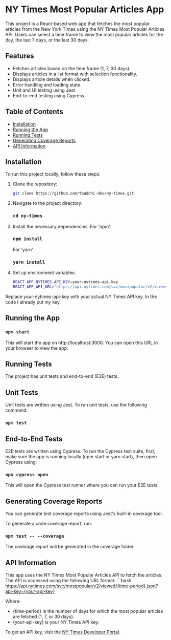 # NY Times Most Popular Articles App

This project is a React-based web app that fetches the most popular articles from the New York Times using the NY Times Most Popular Articles API. Users can select a time frame to view the most popular articles for the day, the last 7 days, or the last 30 days.

## Features

- Fetches articles based on the time frame (1, 7, 30 days).
- Displays articles in a list format with selection functionality.
- Displays article details when clicked.
- Error handling and loading state.
- Unit and UI testing using Jest.
- End-to-end testing using Cypress.

## Table of Contents

- [Installation](#installation)
- [Running the App](#running-the-app)
- [Running Tests](#running-tests)
- [Generating Coverage Reports](#generating-coverage-reports)
- [API Information](#api-information)

## Installation

To run this project locally, follow these steps:

1. Clone the repository:

    ```bash
    git clone https://github.com/tbuddhi-dev/ny-times.git

2. Navigate to the project directory:

    ### `cd ny-times`

3. Install the necessary dependencies:
    For 'npm':
    ### `npm install`
    For 'yarn'
    ### `yarn install`

4. Set up environment variables:

    ```bash
    REACT_APP_NYTIMES_API_KEY=your-nytimes-api-key
    REACT_APP_API_URL="https://api.nytimes.com/svc/mostpopular/v2/viewed"

Replace your-nytimes-api-key with your actual NY Times API key. In the code I already put my key.

## Running the App

### `npm start`

This will start the app on http://localhost:3000. You can open this URL in your browser to view the app.

## Running Tests

The project has unit tests and end-to-end (E2E) tests.

## Unit Tests
Unit tests are written using Jest. To run unit tests, use the following command:

### `npm test`

## End-to-End Tests
E2E tests are written using Cypress. To run the Cypress test suite, first, make sure the app is running locally (npm start or yarn start), then open Cypress using:

### `npx cypress open`

This will open the Cypress test runner where you can run your E2E tests.

## Generating Coverage Reports

You can generate test coverage reports using Jest's built-in coverage tool.

To generate a code coverage report, run:
### `npm test -- --coverage`

The coverage report will be generated in the coverage folder.

## API Information

This app uses the NY Times Most Popular Articles API to fetch the articles. The API is accessed using the following URL format:
    ```bash
    https://api.nytimes.com/svc/mostpopular/v2/viewed/{time-period}.json?api-key={your-api-key}

Where:
- {time-period} is the number of days for which the most popular articles are fetched (1, 7, or 30 days).
- {your-api-key} is your NY Times API key.

To get an API key, visit the [NY Times Developer Portal](https://developer.nytimes.com/get-started).



